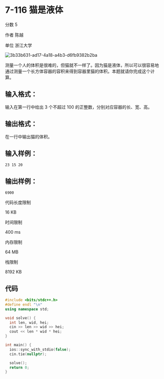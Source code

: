 # **7-116 猫是液体**

分数 5

作者 陈越

单位 浙江大学

![3b33b631-ad17-4a18-a4b3-d6fb9382b2ba](https://gitee.com/chen-houchao/images/raw/master/img/20250220003739681.png)

测量一个人的体积是很难的，但猫就不一样了。因为猫是液体，所以可以很容易地通过测量一个长方体容器的容积来得到容器里猫的体积。本题就请你完成这个计算。

## 输入格式：

输入在第一行中给出 3 个不超过 100 的正整数，分别对应容器的长、宽、高。

## 输出格式：

在一行中输出猫的体积。

## 输入样例：

```in
23 15 20
```

## 输出样例：

```out
6900
```

代码长度限制

16 KB

时间限制

400 ms

内存限制

64 MB

栈限制

8192 KB

## 代码

```cpp
#include <bits/stdc++.h>
#define endl "\n"
using namespace std;

void solve() {
  int len, wid, hei;
  cin >> len >> wid >> hei;
  cout << len * wid * hei;
}

int main() {
  ios::sync_with_stdio(false);
  cin.tie(nullptr);

  solve();
  return 0;
}
```

